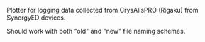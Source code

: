 Plotter for logging data collected from CrysAlisPRO (Rigaku) from SynergyED devices.

Should work with both "old" and "new" file naming schemes.